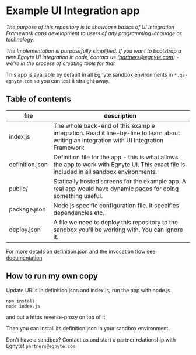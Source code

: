 # Example UI Integration app

*The purpose of this repository is to showcase basics of UI Integration Framework apps development to users of any programming language or technology.*

*The Implementation is purposefully simplified. If you want to bootstrap a new Egnyte UI integration in node, contact us (partners@egnyte.com) - we're in the process of creating tools for that*

This app is available by default in all Egnyte sandbox environments in `*.qa-egnyte.com` so you can test it straight away.


## Table of contents

 file | description
 --- | ---
 index.js | The whole back-end of this example integration. Read it line-by-line to learn about writing an integration with UI Integration Framework
 definition.json | Definition file for the app - this is what allows the app to work with Egnyte UI. This exact file is included in all sandbox environments.
 public/ | Statically hosted screens for the example app. A real app would have dynamic pages for doing something useful.
 package.json | Node.js specific configuration file. It specifies dependencies etc.
 deploy.json | A file we need to deploy this repository to the sandbox you'll be working with. You can ignore it.

For more details on definition.json and the invocation flow see [documentation](https://developers.egnyte.com/docs/read/UI_Integration_Framework)


## How to run my own copy

Update URLs in definition.json and index.js, run the app with node.js
```
npm install
node index.js
```

 and put a https reverse-proxy on top of it.

Then you can install its definition.json in your sandbox environment.

Don't have a sandbox? Contact us and start a partner relationship with Egnyte! `partners@egnyte.com`
